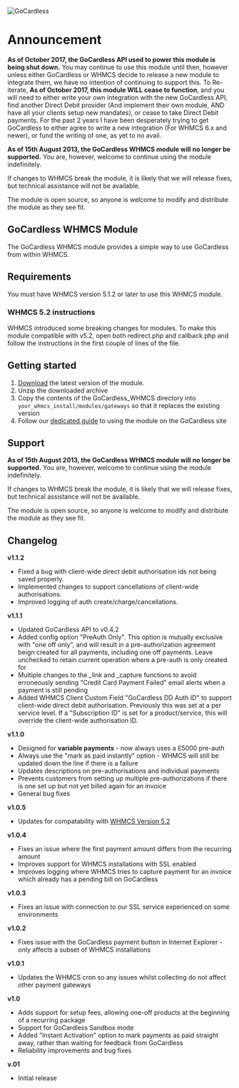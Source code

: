 ﻿![GoCardless](https://s3-eu-west-1.amazonaws.com/gocardless-logos/lo-res.jpg)

# Announcement

__As of October 2017, the GoCardless API used to power this module is being shut down.__
You may continue to use this module until then, however unless either GoCardless or WHMCS decide to release a new module to integrate them, we have no intention of continuing to support this.
To Re-iterate, __As of October 2017, this module WILL cease to function__, and you will need to either write your own integration with the new GoCardless API, find another Direct Debit provider (And implement their own module, AND have all your clients setup new mandates), or cease to take Direct Debit payments.
For the past 2 years I have been desperately trying to get GoCardless to either agree to write a new integration (For WHMCS 6.x and newer), or fund the writing of one, as yet to no avail.

__As of 15th August 2013, the GoCardless WHMCS module will no longer be supported.__
You are, however, welcome to continue using the module indefinitely. 

If changes to WHMCS break the module, it is likely that we will release fixes,
but technical assistance will not be available.

The module is open source, so anyone is welcome to modify and distribute the
module as they see fit.

## GoCardless WHMCS Module

The GoCardless WHMCS module provides a simple way to use GoCardless from within WHMCS.

## Requirements

You must have WHMCS version 5.1.2 or later to use this WHMCS module.

### WHMCS 5.2 instructions

WHMCS introduced some breaking changes for modules. To make this module
compatible with v5.2, open both redirect.php and callback.php and follow the
instructions in the first couple of lines of the file.

## Getting started

1. [Download](https://github.com/gocardless/gocardless-whmcs/zipball/master) the latest version of the module.
2. Unzip the downloaded archive
3. Copy the contents of the GoCardless_WHMCS directory into `your_whmcs_install/modules/gateways` so that it replaces the existing version
4. Follow our [dedicated guide](https://gocardless.com/partners/whmcs) to using the module on the GoCardless site

## Support

__As of 15th August 2013, the GoCardless WHMCS module will no longer be supported.__
You are, however, welcome to continue using the module indefinitely. 

If changes to WHMCS break the module, it is likely that we will release fixes,
but technical assistance will not be available.

The module is open source, so anyone is welcome to modify and distribute the
module as they see fit.

## Changelog

__v1.1.2__

* Fixed a bug with client-wide direct debit authorisation ids not being saved properly.
* Implemented changes to support cancellations of client-wide authorisations.
* Improved logging of auth create/charge/cancellations.

__v1.1.1__

* Updated GoCardless API to v0.4.2
* Added config option "PreAuth Only". This option is mutually exclusive with "one off only", and will result in a pre-authorization agreement beign created for all payments, including one off payments. Leave unchecked to retain current operation where a pre-auth is only created for 
* Multiple changes to the _link and _capture functions to avoid erroneously sending "Credit Card Payment Failed" email alerts when a payment is still pending
* Added WHMCS Client Custom Field "GoCardless DD Auth ID" to support client-wide direct debit authorisation. Previously this was set at a per service level. If a "Subscription ID" is set for a product/service, this will override the client-wide authorisation ID.

__v1.1.0__

* Designed for __variable payments__ - now always uses a £5000 pre-auth
* Always use the "mark as paid instantly" option - WHMCS will still be updated
down the line if there is a failure
* Updates descriptions on pre-authorisations and individual payments
* Prevents customers from setting up multiple pre-authorizations if there is
one set up but not yet billed again for an invoice
* General bug fixes

__v1.0.5__

* Updates for compatability with
[WHMCS Version 5.2](http://docs.whmcs.com/Version_5.2_Release_Notes)

__v1.0.4__

* Fixes an issue where the first payment amount differs from the recurring amount
* Improves support for WHMCS installations with SSL enabled
* Improves logging where WHMCS tries to capture payment for an invoice which
already has a pending bill on GoCardless

__v1.0.3__

* Fixes an issue with connection to our SSL service experienced on some environments

__v1.0.2__

* Fixes issue with the GoCardless payment button in Internet Explorer - only affects a subset of WHMCS installations

__v1.0.1__

* Updates the WHMCS cron so any issues whilst collecting do not affect other payment gateways

__v1.0__

* Adds support for setup fees, allowing one-off products at the beginning of a recurring package
* Support for GoCardless Sandbox mode
* Added "Instant Activation" option to mark payments as paid straight away, rather than waiting for feedback from GoCardless
* Reliability improvements and bug fixes

__v.01__

* Initial release
